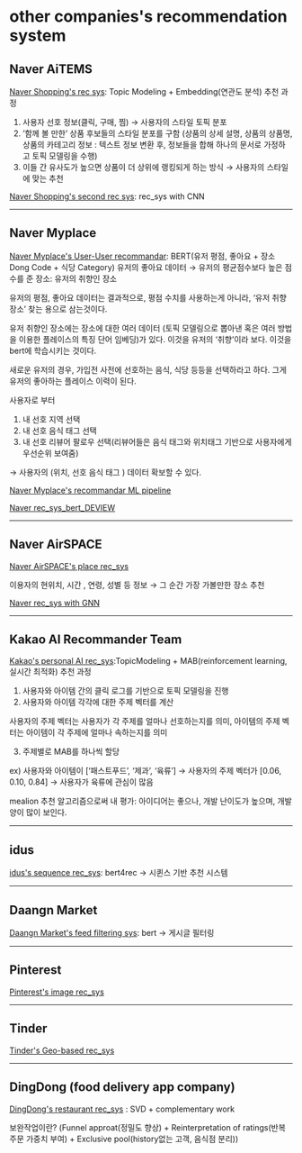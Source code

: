 #  other companies's recommendation system

## Naver AiTEMS
[Naver Shopping's rec sys](https://13.209.180.197/blog/274/): Topic Modeling + Embedding(연관도 분석)
  추천 과정
  1. 사용자 선호 정보(클릭, 구매, 찜) → 사용자의 스타일 토픽 분포
  2. ’함께 볼 만한’ 상품 후보들의 스타일 분포를 구함
  (상품의 상세 설명, 상품의 상품명, 상품의 카테고리 정보 : 텍스트 정보 변환 후, 정보들을 합해 하나의 문서로 가정하고 토픽 모델링을 수행)
  3. 이들  간 유사도가 높으면 상품이 더 상위에 랭킹되게 하는 방식 → 사용자의 스타일에 맞는 추천
  
 [Naver Shopping's second rec sys](https://blog.naver.com/naver_search/221086300708):  rec_sys with CNN
 
 ---------------------------------------------------------------------------------------------------------------------------------
 ## Naver Myplace
 
 [Naver Myplace's User-User recommandar](https://devchopin.com/blog/326/): BERT(유저 평점, 좋아요 + 장소 Dong Code + 식당 Category)
   유저의 좋아요 데이터 → 유저의 평균점수보다 높은 점수를 준 장소: 유저의 취향인 장소
   
  유저의 평점, 좋아요 데이터는 결과적으로, 평점 수치를 사용하는게 아니라, ‘유저 취향 장소’ 찾는 용으로 삼는것이다.
  
  유저 취향인 장소에는 장소에 대한 여러 데이터 (토픽 모델링으로 뽑아낸 혹은 여러 방법을 이용한 플레이스의 특징 단어 임베딩)가 있다. 이것을 유저의 ‘취향’이라 보다. 이것을 bert에 학습시키는 것이다.  
  
  새로운 유저의 경우, 가입전 사전에 선호하는 음식, 식당 등등을 선택하라고 하다. 그게 유저의 좋아하는 플레이스 이력이 된다. 

  사용자로 부터
  1. 내 선호 지역 선택
  2. 내 선호 음식 태그 선택
  3. 내 선호 리뷰어 팔로우 선택(리뷰어들은 음식 태그와 위치태그 기반으로 사용자에게 우선순위 보여줌) 

  → 사용자의 (위치, 선호 음식 태그 ) 데이터 확보할 수 있다.
  
 [Naver Myplace's recommandar ML pipeline](https://medium.com/naver-place-dev/naver-g%ED%94%8C%EB%A0%88%EC%9D%B4%EC%8A%A4ai%EA%B0%9C%EB%B0%9C-%EB%B6%80%EC%84%9C%EC%9D%98-ml-pipeline-%EC%9C%A0%EC%A0%80%EC%B6%94%EC%B2%9C-%EA%B3%BC%EC%A0%9C-%EC%82%AC%EB%A1%80-%EC%A4%91%EC%8B%AC%EC%9C%BC%EB%A1%9C-e5a596f80d7)
 
 [Naver rec_sys_bert_DEVIEW](https://deview.kr/2021/sessions/523)
 
 ---------------------------------------------------------------------------------------------------------------------------------
 ## Naver AirSPACE 
 [Naver AirSPACE's place rec_sys](https://blog.naver.com/naver_search/221240314802)
 
 이용자의 현위치, 시간 , 연령, 성별 등 정보 → 그 순간 가장 가볼만한 장소 추천
 
 
 [Naver rec_sys with GNN](https://tv.naver.com/v/23652392/list/753227)
 
 ---------------------------------------------------------------------------------------------------------------------------------
 
 ## Kakao AI Recommander Team
 [Kakao's personal AI rec_sys](https://tech.kakao.com/2021/06/25/kakao-ai-recommendation-01/):TopicModeling + MAB(reinforcement learning, 실시간 최적화)
  추천 과정

  1. 사용자와 아이템 간의 클릭 로그를 기반으로 토픽 모델링을 진행
  2. 사용자와 아이템 각각에 대한 주제 벡터를 계산

   사용자의 주제 벡터는 사용자가 각 주제를 얼마나 선호하는지를 의미, 
   아이템의 주제 벡터는 아이템이 각 주제에 얼마나 속하는지를 의미

  3. 주제별로 MAB를 하나씩 할당

  ex) 사용자와 아이템이 [‘패스트푸드’, ‘제과’, ‘육류’] → 사용자의 주제 벡터가 [0.06, 0.10, 0.84] →  사용자가 육류에 관심이 많음

  mealion 추천 알고리즘으로써 내 평가: 아이디어는 좋으나, 개발 난이도가 높으며, 개발 양이 많이 보인다.
  
   ---------------------------------------------------------------------------------------------------------------------------------
  
  ## idus
  [idus's sequence rec_sys](https://medium.com/idus-tech/bert4rec%EC%9D%84-%EC%9D%B4%EC%9A%A9%ED%95%9C-%EC%8B%9C%ED%80%80%EC%8A%A4-%EA%B8%B0%EB%B0%98-%EC%B6%94%EC%B2%9C-%EC%8B%9C%EC%8A%A4%ED%85%9C%EA%B0%9C%EB%B0%9C-7933d8d3a839): bert4rec -> 시퀸스 기반 추천 시스템
  
   ---------------------------------------------------------------------------------------------------------------------------------
   
   ## Daangn Market
   [Daangn Market's feed filtering sys](https://medium.com/daangn/%EB%94%A5%EB%9F%AC%EB%8B%9D%EC%9C%BC%EB%A1%9C-%EB%8F%99%EB%84%A4%EC%83%9D%ED%99%9C-%EA%B2%8C%EC%8B%9C%EA%B8%80-%ED%95%84%ED%84%B0%EB%A7%81%ED%95%98%EA%B8%B0-263cfe4bc58d): bert -> 게시글 필터링
   
   ---------------------------------------------------------------------------------------------------------------------------------
   
   ## Pinterest
   [Pinterest's image rec_sys](https://brunch.co.kr/@andrewhwan/60)
   
  ---------------------------------------------------------------------------------------------------------------------------------
  
  ## Tinder
  [Tinder's Geo-based rec_sys](https://brunch.co.kr/@andrewhwan/58)

  ---------------------------------------------------------------------------------------------------------------------------------
      
   
   ## DingDong (food delivery app company)
   [DingDong's restaurant rec_sys](https://medium.com/honeybees-engineering/%EB%9D%B5%EB%8F%99-%EC%9D%8C%EC%8B%9D-%EC%B6%94%EC%B2%9C-%EC%8B%9C%EC%8A%A4%ED%85%9C-restaurant-recommender-system-6eef4b5de68b) : SVD + complementary work 
    
   보완작업이란? (Funnel approat(정밀도 향상) + Reinterpretation of ratings(반복 주문 가중치 부여) +  Exclusive pool(history없는 고객, 음식점 분리))
